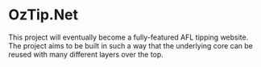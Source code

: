 # OzTip.Net
This project will eventually become a fully-featured AFL tipping website. The project aims to be built in such a way that the underlying core can be reused with many different layers over the top.
